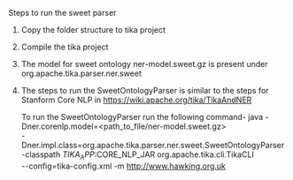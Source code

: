 Steps to run the sweet parser
1) Copy the folder structure to tika project
2) Compile the tika project
3) The model for sweet ontology ner-model.sweet.gz is present under org.apache.tika.parser.ner.sweet
3) The steps to run the SweetOntologyParser is similar to the steps for Stanform Core NLP in https://wiki.apache.org/tika/TikaAndNER
  
   To run the SweetOntologyParser run the following command-
    java  -Dner.corenlp.model=<path_to_file/ner-model.sweet.gz> \
       -Dner.impl.class=org.apache.tika.parser.ner.sweet.SweetOntologyParser \
       -classpath $TIKA_APP:$CORE_NLP_JAR org.apache.tika.cli.TikaCLI \
       --config=tika-config.xml -m http://www.hawking.org.uk
       
